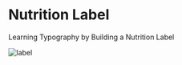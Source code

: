 # Nutrition Label

Learning Typography by Building a Nutrition Label

![label](https://github.com/pacuino/nutritionLabel-fCC/assets/45083782/a6cfbc52-7bad-4514-8555-dc9dc6691d2a)
